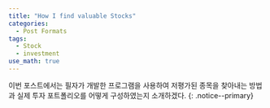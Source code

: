 ```yaml
---
title: "How I find valuable Stocks"
categories:
  - Post Formats
tags:
  - Stock
  - investment
use_math: true
---
```


이번 포스트에서는 필자가 개발한 프로그램을 사용하여 저평가된 종목을 찾아내는 방법과
실제 투자 포트폴리오를 어떻게 구성하였는지 소개하겠다.
{: .notice--primary}
